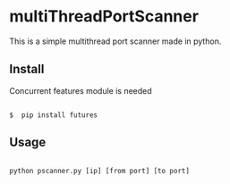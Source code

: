 # multiThreadPortScanner

This is a simple multithread port scanner made in python.

## Install

Concurrent features module is needed

```

$  pip install futures

```

## Usage
```

python pscanner.py [ip] [from port] [to port] 

```
